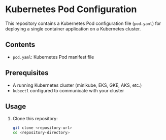 # Kubernetes Pod Configuration

This repository contains a Kubernetes Pod configuration file (`pod.yaml`) for deploying a single container application on a Kubernetes cluster.

## Contents

- `pod.yaml`: Kubernetes Pod manifest file

## Prerequisites

- A running Kubernetes cluster (minikube, EKS, GKE, AKS, etc.)
- `kubectl` configured to communicate with your cluster

## Usage

1. Clone this repository:
   ```bash
   git clone <repository-url>
   cd <repository-directory>
